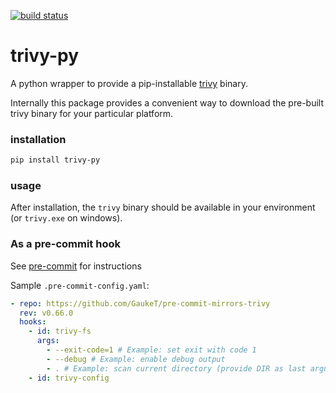 [![build status](https://github.com/GaukeT/pre-commit-mirrors-trivy/actions/workflows/main.yml/badge.svg)](https://github.com/GaukeT/pre-commit-mirrors-trivy/actions/workflows/main.yml)

# trivy-py

A python wrapper to provide a pip-installable [trivy] binary.

Internally this package provides a convenient way to download the pre-built
trivy binary for your particular platform.

### installation

```bash
pip install trivy-py
```

### usage

After installation, the `trivy` binary should be available in your
environment (or `trivy.exe` on windows).

### As a pre-commit hook

See [pre-commit] for instructions

Sample `.pre-commit-config.yaml`:
```yaml
- repo: https://github.com/GaukeT/pre-commit-mirrors-trivy
  rev: v0.66.0
  hooks:
    - id: trivy-fs
      args:
        - --exit-code=1 # Example: set exit with code 1
        - --debug # Example: enable debug output
        - . # Example: scan current directory (provide DIR as last argument if `args` are used)
    - id: trivy-config
```

[trivy]: https://trivy.dev/
[pre-commit]: https://pre-commit.com

